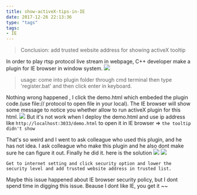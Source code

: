 ```yaml
---
title: show-activeX-tips-in-IE
date: 2017-12-26 22:13:36
type: "tags"
tags:
- IE
---
```

> Conclusion: add trusted website address for showing activeX tooltip

In order to play rtsp protocol live stream in webpage, C++ developer make a plugin for IE browser in window system.
![](http://p150tzuds.bkt.clouddn.com/image/ie/bat.png)

> usage: come into plugin folder through cmd terminal then type 'register.bat' and then click enter in keyboard.

Nothing wrong happened , I click the demo.html which embeded the plugin code.(use file:// protocol to open file in your local).
The IE browser will show some message to notice you whether allow to run activeX plugin for this html.
![](http://p150tzuds.bkt.clouddn.com/image/ie/tooltip.png)
 But it's not work when I deploy the demo.html and use ip address like `http://localhost:3033/demo.html` to open it in IE browser => `the tooltip didn't show`

 That's so weird and I went to ask colleague who used this plugin, and he has not idea.
 I ask colleague who make this plugin and he also dont make sure he can figure it out. Finally he did it.
 here is the solution
 ![](http://p150tzuds.bkt.clouddn.com/image/ie/setting.png)
 ![](http://p150tzuds.bkt.clouddn.com/image/ie/point.png)

 `Get to internet setting and click security option and lower the security level and add trusted website address in trusted list.`

Maybe this issue happened about IE browser security policy, but I dont spend time in digging this issue. Beause I dont like IE, you get it ~~
